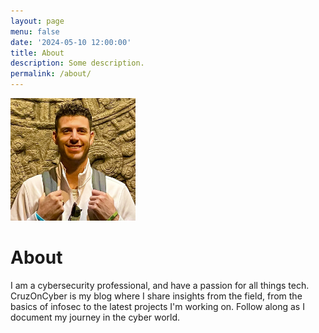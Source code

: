 ```yaml
---
layout: page
menu: false
date: '2024-05-10 12:00:00'
title: About
description: Some description.
permalink: /about/
---
```


<img class="img-rounded" src="assets/img/uploads/ProfilePic.jpg" alt="Cameron Cruz" width="200">

# About

I am a cybersecurity professional, and have a passion for all things tech.
CruzOnCyber is my blog where I share insights from the field, from the basics of infosec
to the latest projects I'm working on. Follow along as I document my journey in the cyber world.

